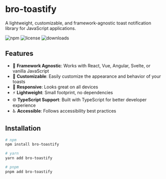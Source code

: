 # bro-toastify

A lightweight, customizable, and framework-agnostic toast notification library for JavaScript applications.

![npm](https://img.shields.io/npm/v/bro-toastify)
![license](https://img.shields.io/npm/l/bro-toastify)
![downloads](https://img.shields.io/npm/dm/bro-toastify)

## Features

- 🚀 **Framework Agnostic**: Works with React, Vue, Angular, Svelte, or vanilla JavaScript
- 🎨 **Customizable**: Easily customize the appearance and behavior of your toasts
- 🔄 **Responsive**: Looks great on all devices
- ⚡ **Lightweight**: Small footprint, no dependencies
- 🌐 **TypeScript Support**: Built with TypeScript for better developer experience
- ♿ **Accessible**: Follows accessibility best practices

## Installation

```bash
# npm
npm install bro-toastify

# yarn
yarn add bro-toastify

# pnpm
pnpm add bro-toastify